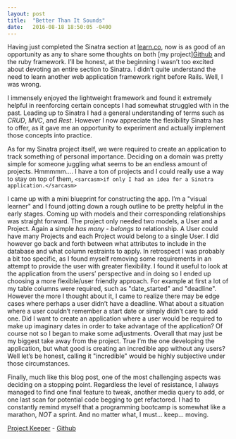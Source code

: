 ```yaml
---
layout: post
title:  "Better Than It Sounds"
date:   2016-08-18 18:50:05 -0400
---
```



Having just completed the Sinatra section at [learn.co](https://learn.co), now is as good of an opportunity as any to share some thoughts on both [my project][Github](https://github.com/Dom-Mc/project_keeper) and the ruby framework. I’ll be honest, at the beginning I wasn’t too excited about devoting an entire section to Sinatra. I didn’t quite understand the need to learn another web application framework right before Rails. Well, I was wrong.

I immensely enjoyed the lightweight framework and found it extremely helpful in reenforcing certain concepts I had somewhat struggled with in the past. Leading up to Sinatra I had a general understanding of terms such as *CRUD*, *MVC*, and *Rest*. However I now appreciate the flexibility Sinatra has to offer, as it gave me an opportunity to experiment and actually implement those concepts into practice.

As for my Sinatra project itself, we were required to create an application to track something of personal importance. Deciding on a domain was pretty simple for someone juggling what seems to be an endless amount of projects. Hmmmmm…. I have a ton of projects and I could really use a way to stay on top of them, `<sarcasm>if only I had an idea for a Sinatra application.</sarcasm>`

I came up with a mini blueprint for constructing the app. I’m a "visual learner" and I found jotting down a rough outline to be pretty helpful in the early stages. Coming up with models and their corresponding relationships was straight forward. The project only needed two models, a User and a Project. Again a simple *has many* - *belongs to* relationship. A User could have many Projects and each Project would belong to a single User. I did however go back and forth between what attributes to include in the database and what column restraints to apply. In retrospect I was probably a bit too specific, as I found myself removing some requirements in an attempt to provide the user with greater flexibility. I found it useful to look at the application from the users’ perspective and in doing so I ended up choosing a more flexible/user friendly approach. For example at first a lot of my table columns were required, such as "date_started" and "deadline". However the more I thought about it, I came to realize there may be edge cases where perhaps a user didn’t have a deadline. What about a situation where a user couldn’t remember a start date or simply didn’t care to add one. Did I want to create an application where a user would be required to make up imaginary dates in order to take advantage of the application? Of course not so I began to make some adjustments. Overall that may just be my biggest take away from the project. True I’m the one developing the application, but what good is creating an incredible app without any users? Well let’s be honest, calling it "incredible" would be highly subjective under those circumstances.

Finally, much like this blog post, one of the most challenging aspects was deciding on a stopping point. Regardless the level of resistance, I always managed to find one final feature to tweak, another media query to add, or one last scan for potential code begging to get refactored. I had to constantly remind myself that a programming bootcamp is somewhat like a marathon, *NOT* a sprint. And no matter what, I must… keep… moving.

[Project Keeper](https://dom-mckellar-projectkeeper.herokuapp.com/) - [Github](https://github.com/Dom-Mc/project_keeper)
